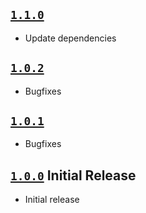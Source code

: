## [`1.1.0`](https://github.com/elastic/micro-jq/tree/v1.1.0)

- Update dependencies

## [`1.0.2`](https://github.com/elastic/micro-jq/tree/v1.0.2)

- Bugfixes

## [`1.0.1`](https://github.com/elastic/micro-jq/tree/v1.0.1)

- Bugfixes

## [`1.0.0`](https://github.com/elastic/micro-jq/tree/v1.0.0) Initial Release

- Initial release
